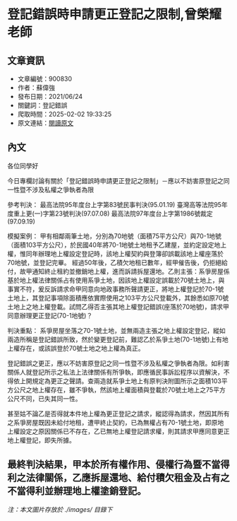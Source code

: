 # 登記錯誤時申請更正登記之限制,曾榮耀老師

## 文章資訊
- 文章編號：900830
- 作者：蘇偉強
- 發布日期：2021/06/24
- 關鍵詞：登記錯誤
- 爬取時間：2025-02-02 19:33:25
- 原文連結：[閱讀原文](https://real-estate.get.com.tw/Columns/detail.aspx?no=900830)

## 內文
各位同學好

今日專欄討論有關於「登記錯誤時申請更正登記之限制」－應以不妨害原登記之同一性暨不涉及私權之爭執者為限

參考判決： 最高法院95年度台上字第83號民事判決(95.01.19) 臺灣高等法院95年度重上更(一)字第23號判決(97.07.08) 最高法院97年度台上字第1986號裁定(97.09.19)

模擬案例： 甲有相鄰兩筆土地，分別為70地號（面積75平方公尺）與70-1地號（面積103平方公尺），於民國40年將70-1地號土地租予乙建屋，並約定設定地上權，惟同年辦理地上權設定登記時，該地上權契約與登簿卻誤載該地上權座落於70地號，並登記完畢。 經過50年後，乙積欠地租已數年，經甲催告後，仍拒絕給付，故甲通知終止租約並撤銷地上權，進而訴請拆屋還地。乙則主張：系爭房屋係基於地上權法律關係占有使用系爭土地，因該地上權設定誤載於70號土地上，與事實不符，爰反訴請求命甲同意向地政事務所聲請更正，將地上權登記於70-1號土地上，其登記事項除面積應依實際使用之103平方公尺登載外，其餘悉如原70號土地上之地上權登載。試問乙得否主張其地上權登記錯誤(座落於70地號)，請求甲同意辦理更正登記(70-1地號)？

判決重點： 系爭房屋坐落之70-1號土地，並無兩造主張之地上權設定登記，縱如兩造所稱是登記錯誤所致，然於變更登記前，難認乙於系爭土地(70-1地號)上有地上權存在，或該誤登於70號土地之地上權為真正。

登記錯誤之更正，應以不妨害原登記之同一性暨不涉及私權之爭執者為限。如利害關係人就登記所示之私法上法律關係有所爭執，即應循民事訴訟程序以資解決，不得依上開規定為更正之聲請。查兩造就系爭土地上有原判決附圖所示之面積103平方公尺之地上權存在，雖不爭執，然該地上權面積與登載於70號土地上之75平方公尺不同，已失其同一性。

甚至姑不論乙是否得就本件地上權為更正登記之請求，縱認得為請求，然因其所有之系爭房屋既因未給付地租，遭甲終止契約，已為無權占有70-1號土地，即原地上權設定之原因關係已不存在，乙已無地上權登記請求權，則其請求甲應同意更正地上權登記，即失所據。

最終判決結果，甲本於所有權作用、侵權行為暨不當得利之法律關係，乙應拆屋還地、給付積欠租金及占有之不當得利並辦理地上權塗銷登記。
---
*注：本文圖片存放於 ./images/ 目錄下*

